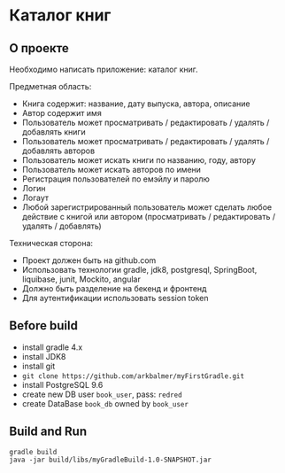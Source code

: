 Каталог книг
============

О проекте
---------

Необходимо написать приложение: каталог книг.

Предметная область:
*   Книга содержит: название, дату выпуска, автора, описание
*   Автор содержит имя
*   Пользователь может просматривать / редактировать / удалять / добавлять книги
*   Пользователь может просматривать / редактировать / удалять / добавлять авторов
*   Пользователь может искать книги по названию, году, автору
*   Пользователь может искать авторов по имени
*   Регистрация пользователей по емэйлу и паролю
*   Логин
*   Логаут
*   Любой зарегистрированный пользователь может сделать любое действие с книгой или автором (просматривать / редактировать / удалять / добавлять)

Техническая сторона:
*   Проект должен быть на github.com
*   Использовать технологии gradle, jdk8, postgresql, SpringBoot, liquibase, junit, Mockito, angular
*   Должно быть разделение на бекенд и фронтенд
*   Для аутентификации использовать session token

Before build
------------

*   install gradle 4.x
*   install JDK8
*   install git
*   `git clone https://github.com/arkbalmer/myFirstGradle.git`
*   install PostgreSQL 9.6
*   create new DB user `book_user`, pass: `redred`
*   create DataBase `book_db` owned by `book_user`

Build and Run
-------------

    gradle build
    java -jar build/libs/myGradleBuild-1.0-SNAPSHOT.jar
